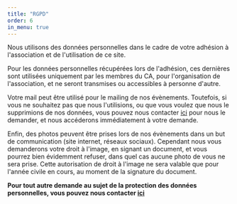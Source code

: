 ```yaml
---
title: "RGPD"
order: 6
in_menu: true
---
```

Nous utilisons des données personnelles dans le cadre de votre adhésion à l'association et de l'utilisation de ce site.


Pour les données personnelles récupérées lors de l'adhésion, ces dernières sont utilisées uniquement par les membres du CA, pour l'organisation de l'association, et ne seront transmises ou accessibles à personne d'autre.


Votre mail peut être utilisé pour le mailing de nos évènements. Toutefois, si vous ne souhaitez pas que nous l'utilisions, ou que vous voulez que nous le supprimions de nos données, vous pouvez nous contacter [ici](https://felides-jdr.fr/contact.html) pour nous le demander, et nous accéderons immédiatement à votre demande.


Enfin, des photos peuvent être prises lors de nos évènements dans un but de communication (site internet, réseaux sociaux). Cependant nous vous demanderons votre droit à l'image, en signant un document, et vous pourrez bien évidemment refuser, dans quel cas aucune photo de vous ne sera prise. Cette autorisation de droit à l'image ne sera valable que pour l'année civile en cours, au moment de la signature du document.

**Pour tout autre demande au sujet de la protection des données personnelles, vous pouvez nous contacter [ici](https://felides-jdr.fr/contact.html)** 